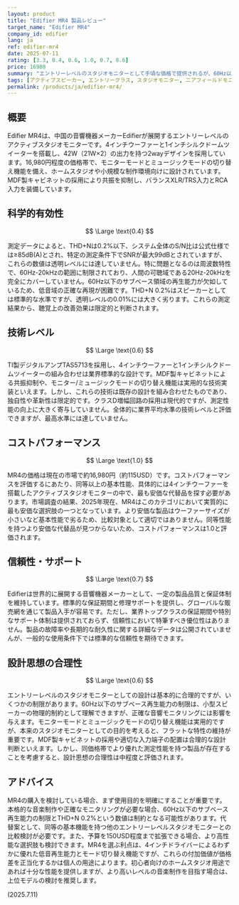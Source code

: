 ```yaml
---
layout: product
title: "Edifier MR4 製品レビュー"
target_name: "Edifier MR4"
company_id: edifier
lang: ja
ref: edifier-mr4
date: 2025-07-11
rating: [3.3, 0.4, 0.6, 1.0, 0.7, 0.6]
price: 16980
summary: "エントリーレベルのスタジオモニターとして手頃な価格で提供されるが、60Hz以下のサブベース再生能力の制限と測定性能の平凡さが目立つ製品"
tags: [アクティブスピーカー, エントリークラス, スタジオモニター, ニアフィールドモニター]
permalink: /products/ja/edifier-mr4/
---
```

## 概要

Edifier MR4は、中国の音響機器メーカーEdifierが展開するエントリーレベルのアクティブスタジオモニターです。4インチウーファーと1インチシルクドームツイーターを搭載し、42W（21W×2）の出力を持つ2wayデザインを採用しています。16,980円程度の価格帯で、モニターモードとミュージックモードの切り替え機能を備え、ホームスタジオや小規模な制作環境向けに設計されています。MDF製キャビネットの採用により共振を抑制し、バランスXLR/TRS入力とRCA入力を装備しています。

## 科学的有効性

$$ \Large \text{0.4} $$

測定データによると、THD+Nは0.2%以下、システム全体のS/N比は公式仕様では≥85dB(A)とされ、特定の測定条件下でSNRが最大99dBとされていますが、これらの数値は透明レベルには達していません。特に問題となるのは周波数特性で、60Hz-20kHzの範囲に制限されており、人間の可聴域である20Hz-20kHzを完全にカバーしていません。60Hz以下のサブベース領域の再生能力が欠如しているため、低音域の正確な再現が困難です。THD+N 0.2%はスピーカーとしては標準的な水準ですが、透明レベルの0.01%には大きく劣ります。これらの測定結果から、聴覚上の改善効果は限定的と判断されます。

## 技術レベル

$$ \Large \text{0.6} $$

TI製デジタルアンプTAS5713を採用し、4インチウーファーと1インチシルクドームツイーターの組み合わせは業界標準的な設計です。MDF製キャビネットによる共振抑制や、モニター/ミュージックモードの切り替え機能は実用的な技術実装といえます。しかし、これらの技術は既存の設計を組み合わせたものであり、独自性や革新性は限定的です。クラスD増幅回路の採用は現代的ですが、測定性能の向上に大きく寄与していません。全体的に業界平均水準の技術レベルと評価できますが、最高水準には達していません。

## コストパフォーマンス

$$ \Large \text{1.0} $$

MR4の価格は現在の市場で約16,980円（約115USD）です。コストパフォーマンスを評価するにあたり、同等以上の基本性能、具体的には4インチウーファーを搭載したアクティブスタジオモニターの中で、最も安価な代替品を探す必要があります。市場調査の結果、2025年現在、MR4はこのカテゴリにおいて実質的に最も安価な選択肢の一つとなっています。より安価な製品はウーファーサイズが小さいなど基本性能で劣るため、比較対象として適切ではありません。同等性能を持つより安価な代替品が見つからないため、コストパフォーマンスは1.0と評価されます。

## 信頼性・サポート

$$ \Large \text{0.7} $$

Edifierは世界的に展開する音響機器メーカーとして、一定の製品品質と保証体制を維持しています。標準的な保証期間と修理サポートを提供し、グローバルな販売網を通じて製品入手が容易です。ただし、業界トップクラスの保証期間や特別なサポート体制は提供されておらず、信頼性において特筆すべき優位性はありません。製品の故障率や長期的な耐久性に関する詳細なデータは公開されていませんが、一般的な使用条件下では標準的な信頼性を期待できます。

## 設計思想の合理性

$$ \Large \text{0.6} $$

エントリーレベルのスタジオモニターとしての設計は基本的に合理的ですが、いくつかの制限があります。60Hz以下のサブベース再生能力の制限は、小型スピーカーの物理的制約として理解できますが、正確な音響モニタリングには影響を与えます。モニターモードとミュージックモードの切り替え機能は実用的ですが、本来のスタジオモニターとしての目的を考えると、フラットな特性の維持が重要です。MDF製キャビネットの採用や適切な入力端子の配置は合理的な設計判断といえます。しかし、同価格帯でより優れた測定性能を持つ製品が存在することを考慮すると、設計思想の合理性は中程度と評価されます。

## アドバイス

MR4の購入を検討している場合、まず使用目的を明確にすることが重要です。本格的な音楽制作や正確なモニタリングが必要な場合、60Hz以下のサブベース再生能力の制限とTHD+N 0.2%という数値は制約となる可能性があります。代替案として、同等の基本機能を持つ他のエントリーレベルスタジオモニターとの比較検討が必要です。また、予算を150USD程度まで拡張できる場合、より高性能な選択肢も検討できます。MR4を選ぶ利点は、4インチドライバーによるわずかに優れた低音再生能力とモード切り替え機能ですが、これらの付加価値が価格差を正当化するかは個人の用途によります。初心者向けのホームスタジオ用途であれば十分な性能を提供しますが、より高いレベルの音楽制作を目指す場合は、上位モデルの検討を推奨します。

(2025.7.11)
